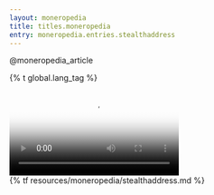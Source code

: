 ```yaml
---
layout: moneropedia
title: titles.moneropedia
entry: moneropedia.entries.stealthaddress
---
```


@moneropedia_article

{% t global.lang_tag %}
<div class="box-video">
  <video controls poster="/img/stealth-address-poster.png" preload="metadata" aria-label="Stealth addresses video">
    <source src="/media/Monero%20-%20Stealth%20Addresses.m4v">
  </video>
</div>
{% tf resources/moneropedia/stealthaddress.md %}
